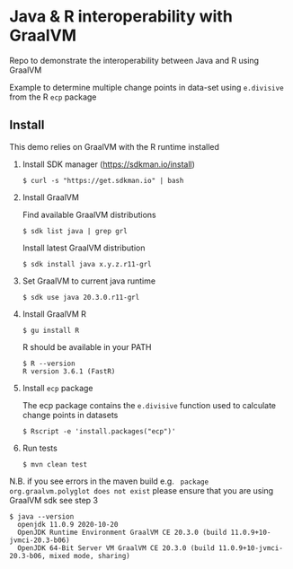 Java & R interoperability with GraalVM
======================================

Repo to demonstrate the interoperability between Java and R using GraalVM

Example to determine multiple change points in data-set using `e.divisive` from the R `ecp` package

Install
-------

This demo relies on GraalVM with the R runtime installed

1. Install SDK manager (https://sdkman.io/install)
 
   `$ curl -s "https://get.sdkman.io" | bash`
 
2. Install GraalVM 
 
   Find available GraalVM distributions 
 
   `$ sdk list java | grep grl`
   
   Install latest GraalVM distribution
 
   `$ sdk install java x.y.z.r11-grl` 
 
3. Set GraalVM to current java runtime
 
   `$ sdk use java 20.3.0.r11-grl`
 
4. Install GraalVM R

    `$ gu install R`
    
    R should be available in your PATH
    
    ```shell script
    $ R --version
    R version 3.6.1 (FastR)
    ```
   
5. Install `ecp` package 
    
    The ecp package contains the `e.divisive` function used to calculate change points in datasets

    `$ Rscript -e 'install.packages("ecp")'`

6. Run tests
 
    `$ mvn clean test`
    
N.B. if you see errors in the maven build e.g. ` package org.graalvm.polyglot does not exist` please ensure that you are using GraalVM sdk see step 3
```shell script
$ java --version
  openjdk 11.0.9 2020-10-20
  OpenJDK Runtime Environment GraalVM CE 20.3.0 (build 11.0.9+10-jvmci-20.3-b06)
  OpenJDK 64-Bit Server VM GraalVM CE 20.3.0 (build 11.0.9+10-jvmci-20.3-b06, mixed mode, sharing)


``` 